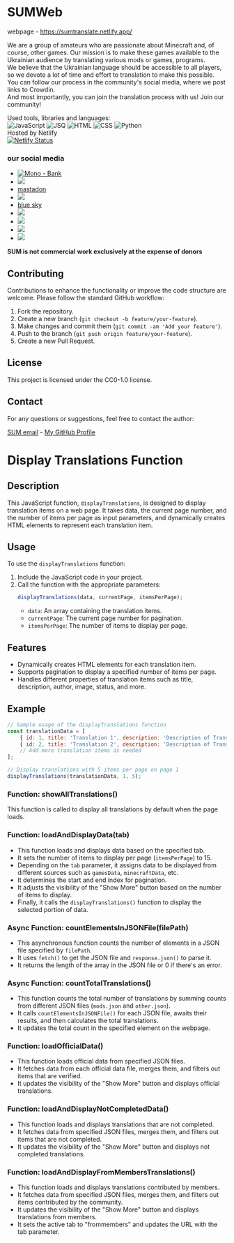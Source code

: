 # SUMWeb



webpage - https://sumtranslate.netlify.app/

We are a group of amateurs who are passionate about Minecraft and, of course, other games. Our mission is to make these games available to the Ukrainian audience by translating various mods or games, programs.<br>
We believe that the Ukrainian language should be accessible to all players, so we devote a lot of time and effort to translation to make this possible.<br>
You can follow our process in the community's social media, where we post links to Crowdin.<br>
And most importantly, you can join the translation process with us! Join our community!<br>

Used tools, libraries and languages:<br>
![JavaScript](https://img.shields.io/badge/JavaScript-F7DF1E?style=for-the-badge&logo=JavaScript&logoColor=white)
![JSQ](https://img.shields.io/badge/jQuery-0769AD?style=for-the-badge&logo=jquery&logoColor=white)
![HTML](https://img.shields.io/badge/HTML-239120?style=for-the-badge&logo=html5&logoColor=white)
![CSS](https://img.shields.io/badge/CSS-239120?&style=for-the-badge&logo=css3&logoColor=white)
![Python](https://img.shields.io/badge/Python-3776AB?style=for-the-badge&logo=python&logoColor=white)
<br>
Hosted by Netlify <br> [![Netlify Status](https://api.netlify.com/api/v1/badges/f6a068e4-aeef-4a28-a9ac-350b4e1e03ba/deploy-status)](https://app.netlify.com/sites/sumtranslate/deploys)

### our social media
* [![Mono - Bank](https://img.shields.io/static/v1?label=Mono&message=Bank&color=2ea44f)](https://send.monobank.ua/jar/3eoWaEfxde)
* [<img src="https://img.shields.io/badge/chainlink-375BD2?style=for-the-badge&logo=chainlink&logoColor=white">](https://donatello.to/MEGATREX4)
* [mastadon](https://mastodon.social/@SUMTranslate)
* [<img src="https://img.shields.io/badge/Telegram-2CA5E0?style=for-the-badge&logo=telegram&logoColor=white">](https://t.me/SUMTranslate)
* [blue sky](https://bsky.app/profile/sumtranslate.bsky.social)
* [<img src="https://img.shields.io/badge/Twitter-1DA1F2?style=for-the-badge&logo=twitter&logoColor=white">](https://twitter.com/SUMTranslate)
* [<img src="https://img.shields.io/badge/Instagram-E4405F?style=for-the-badge&logo=instagram&logoColor=white">](https://www.instagram.com/sumtranslate/)
* [<img src="https://img.shields.io/badge/YouTube-FF0000?style=for-the-badge&logo=youtube&logoColor=white">](https://www.youtube.com/@sumtranslate)
* [<img src="https://img.shields.io/badge/TikTok-000000?style=for-the-badge&logo=tiktok&logoColor=white">]([https://link-to-your-URL/](https://www.tiktok.com/@sumtranslate))

**SUM is not commercial**
**work exclusively at the expense of donors**

## Contributing

Contributions to enhance the functionality or improve the code structure are welcome. Please follow the standard GitHub workflow:

1. Fork the repository.
2. Create a new branch (`git checkout -b feature/your-feature`).
3. Make changes and commit them (`git commit -am 'Add your feature'`).
4. Push to the branch (`git push origin feature/your-feature`).
5. Create a new Pull Request.

## License

This project is licensed under the CC0-1.0 license.

## Contact

For any questions or suggestions, feel free to contact the author:

[SUM email](mailto:sumtranslate@outlook.com) - [My GitHub Profile](https://github.com/SKZGx)

# Display Translations Function

## Description

This JavaScript function, `displayTranslations`, is designed to display translation items on a web page. It takes data, the current page number, and the number of items per page as input parameters, and dynamically creates HTML elements to represent each translation item.


## Usage

To use the `displayTranslations` function:

1. Include the JavaScript code in your project.
2. Call the function with the appropriate parameters:
   ```javascript
   displayTranslations(data, currentPage, itemsPerPage);
   ```
   - `data`: An array containing the translation items.
   - `currentPage`: The current page number for pagination.
   - `itemsPerPage`: The number of items to display per page.

## Features

- Dynamically creates HTML elements for each translation item.
- Supports pagination to display a specified number of items per page.
- Handles different properties of translation items such as title, description, author, image, status, and more.

## Example

```javascript
// Sample usage of the displayTranslations function
const translationData = [
    { id: 1, title: 'Translation 1', description: 'Description of Translation 1', author: 'Author 1', image: 'image1.jpg', status: { progress: 'in-progress', verified: true } },
    { id: 2, title: 'Translation 2', description: 'Description of Translation 2', author: 'Author 2', image: 'image2.jpg', status: { completed: 'completed', verified: false } },
    // Add more translation items as needed
];

// Display translations with 5 items per page on page 1
displayTranslations(translationData, 1, 5);
```


### Function: showAllTranslations()

This function is called to display all translations by default when the page loads.

### Function: loadAndDisplayData(tab)

- This function loads and displays data based on the specified tab.
- It sets the number of items to display per page (`itemsPerPage`) to 15.
- Depending on the `tab` parameter, it assigns data to be displayed from different sources such as `gamesData`, `minecraftData`, etc.
- It determines the start and end index for pagination.
- It adjusts the visibility of the "Show More" button based on the number of items to display.
- Finally, it calls the `displayTranslations()` function to display the selected portion of data.

### Async Function: countElementsInJSONFile(filePath)

- This asynchronous function counts the number of elements in a JSON file specified by `filePath`.
- It uses `fetch()` to get the JSON file and `response.json()` to parse it.
- It returns the length of the array in the JSON file or 0 if there's an error.

### Async Function: countTotalTranslations()

- This function counts the total number of translations by summing counts from different JSON files (`mods.json` and `other.json`).
- It calls `countElementsInJSONFile()` for each JSON file, awaits their results, and then calculates the total translations.
- It updates the total count in the specified element on the webpage.

### Function: loadOfficialData()

- This function loads official data from specified JSON files.
- It fetches data from each official data file, merges them, and filters out items that are verified.
- It updates the visibility of the "Show More" button and displays official translations.

### Function: loadAndDisplayNotCompletedData()

- This function loads and displays translations that are not completed.
- It fetches data from specified JSON files, merges them, and filters out items that are not completed.
- It updates the visibility of the "Show More" button and displays not completed translations.

### Function: loadAndDisplayFromMembersTranslations()

- This function loads and displays translations contributed by members.
- It fetches data from specified JSON files, merges them, and filters out items contributed by the community.
- It updates the visibility of the "Show More" button and displays translations from members.
- It sets the active tab to "frommembers" and updates the URL with the tab parameter.






